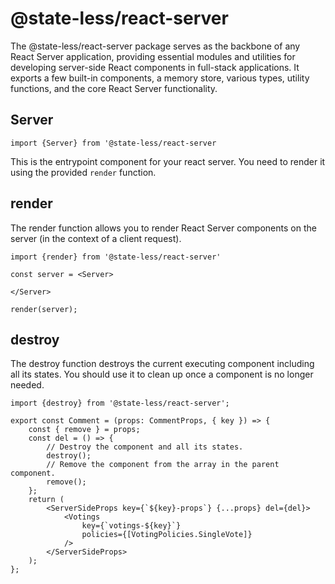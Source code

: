 # @state-less/react-server

The @state-less/react-server package serves as the backbone of any React Server application, providing essential modules and utilities for developing server-side React components in full-stack applications. It exports a few built-in components, a memory store, various types, utility functions, and the core React Server functionality.

## Server

```tsx
import {Server} from '@state-less/react-server
```
This is the entrypoint component for your react server. You need to render it using the provided `render` function.

## render

The render function allows you to render React Server components on the server (in the context of a client request).
```tsx
import {render} from '@state-less/react-server'

const server = <Server>

</Server>

render(server);
```

## destroy 

The destroy function destroys the current executing component including all its states. You should use it to clean up once a component is no longer needed.

```tsx
import {destroy} from '@state-less/react-server';

export const Comment = (props: CommentProps, { key }) => {
    const { remove } = props;
    const del = () => {
        // Destroy the component and all its states.
        destroy();
        // Remove the component from the array in the parent component.
        remove();
    };
    return (
        <ServerSideProps key={`${key}-props`} {...props} del={del}>
            <Votings
                key={`votings-${key}`}
                policies={[VotingPolicies.SingleVote]}
            />
        </ServerSideProps>
    );
};
```